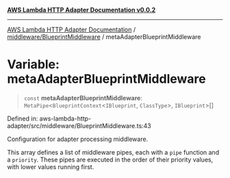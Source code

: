 [**AWS Lambda HTTP Adapter Documentation v0.0.2**](../../../README.md)

***

[AWS Lambda HTTP Adapter Documentation](../../../modules.md) / [middleware/BlueprintMiddleware](../README.md) / metaAdapterBlueprintMiddleware

# Variable: metaAdapterBlueprintMiddleware

> `const` **metaAdapterBlueprintMiddleware**: `MetaPipe`\<`BlueprintContext`\<`IBlueprint`, `ClassType`\>, `IBlueprint`\>[]

Defined in: aws-lambda-http-adapter/src/middleware/BlueprintMiddleware.ts:43

Configuration for adapter processing middleware.

This array defines a list of middleware pipes, each with a `pipe` function and a `priority`.
These pipes are executed in the order of their priority values, with lower values running first.
